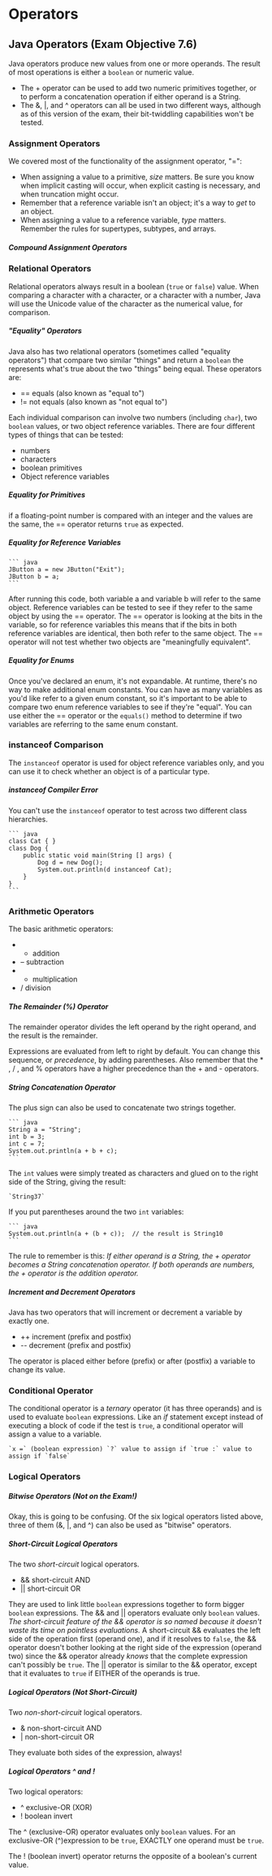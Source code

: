 # Operators #

## Java Operators (Exam Objective 7.6) ##

Java operators produce new values from one or more operands. The result of most operations is either a `boolean` or numeric value.

* The + operator can be used to add two numeric primitives together, or to perform a concatenation operation if either operand is a String.
* The &, |, and ^ operators can all be used in two different ways, although as of this version of the exam, their bit-twiddling capabilities won't be tested.

### Assignment Operators ###
We covered most of the functionality of the assignment operator, "=":

* When assigning a value to a primitive, *size* matters. Be sure you know when implicit casting will occur, when explicit casting is necessary, and when truncation might occur.
* Remember that a reference variable isn't an object; it's a way to *get* to an object.
* When assigning a value to a reference variable, *type* matters. Remember the rules for supertypes, subtypes, and arrays.

##### Compound Assignment Operators

### Relational Operators ###
Relational operators always result in a boolean (`true` or `false`) value.
When comparing a character with a character, or a character with a number, Java will use the Unicode value of the character as the numerical value, for comparison.

##### "Equality" Operators #####
Java also has two relational operators (sometimes called "equality operators") that compare two similar "things" and return a `boolean` the represents what's true about the two "things" being equal. These operators are:

* == equals (also known as "equal to")
* != not equals (also known as "not equal to")

Each individual comparison can involve two numbers (including `char`), two `boolean` values, or two object reference variables.
There are four different types of things that can be tested:

* numbers
* characters
* boolean primitives
* Object reference variables

##### Equality for Primitives #####
if a floating-point number is compared with an integer and the values are the same, the == operator returns `true` as expected.

##### Equality for Reference Variables #####
   
    ``` java
    JButton a = new JButton("Exit");  
    JButton b = a;  
    ```

After running this code, both variable a and variable b will refer to the same object. Reference variables can be tested to see if they refer to the same object by using the == operator. The == operator is looking at the bits in the variable, so for reference variables this means that if the bits in both reference variables are identical, then both refer to the same object.
The == operator will not test whether two objects are "meaningfully equivalent".

##### Equality for Enums #####
Once you've declared an enum, it's not expandable. At runtime, there's no way to make additional enum constants. You can have as many variables as you'd like refer to a given enum constant, so it's important to be able to compare two enum reference variables to see if they're "equal". 
You can use either the == operator or the `equals()` method to determine if two variables are referring to the same enum constant.

### instanceof Comparison ###
The `instanceof` operator is used for object reference variables only, and you can use it to check whether an object is of a particular type.

##### instanceof Compiler Error ##### 
You can't use the `instanceof` operator to test across two different class hierarchies.

    ``` java
    class Cat { }  
    class Dog {  
        public static void main(String [] args) {  
            Dog d = new Dog();  
            System.out.println(d instanceof Cat);  
        }  
    }  
    ```

### Arithmetic Operators ###
The basic arithmetic operators:

* + addition
* – subtraction
* * multiplication
* / division

##### The Remainder (%) Operator #####
The remainder operator divides the left operand by the right operand, and the result is the remainder.

Expressions are evaluated from left to right by default. You can change this sequence, or *precedence*, by adding parentheses. Also remember that the * , / , and % operators have a higher precedence than the + and - operators.

##### String Concatenation Operator #####
The plus sign can also be used to concatenate two strings together.

    ``` java
    String a = "String";  
    int b = 3;  
    int c = 7;  
    System.out.println(a + b + c);  
    ```

The `int` values were simply treated as characters and glued on to the right side of the String, giving the result:

    `String37`

If you put parentheses around the two `int` variables: 
    
    ``` java
    System.out.println(a + (b + c));  // the result is String10
    ```

The rule to remember is this:
*If either operand is a String, the + operator becomes a String concatenation operator. If both operands are numbers, the + operator is the addition operator.*

##### Increment and Decrement Operators #####
Java has two operators that will increment or decrement a variable by exactly one.

* ++ increment (prefix and postfix)
* -- decrement (prefix and postfix)

The operator is placed either before (prefix) or after (postfix) a variable to change its value.

### Conditional Operator ###
The conditional operator is a *ternary* operator (it has three operands) and is used to evaluate `boolean` expressions. Like an *if* statement except instead of executing a block of code if the test is `true`, a conditional operator will assign a value to a variable.

    `x =` (boolean expression) `?` value to assign if `true :` value to assign if `false`

### Logical Operators ###

##### Bitwise Operators (Not on the Exam!) #####
Okay, this is going to be confusing. Of the six logical operators listed above, three of them (&, |, and ^) can also be used as "bitwise" operators.

##### Short-Circuit Logical Operators #####
The two *short-circuit* logical operators.

* && short-circuit AND
* || short-circuit OR

They are used to link little `boolean` expressions together to form bigger `boolean` expressions.
The && and || operators evaluate only `boolean` values.
*The short-circuit feature of the && operator is so named because it doesn't waste its time on pointless evaluations.* A short-circuit && evaluates the left side of the operation first (operand one), and if it resolves to `false`, the && operator doesn't bother looking at the right side of the expression (operand two) since the && operator already *knows* that the complete expression can't possibly be `true`.
The || operator is similar to the && operator, except that it evaluates to `true` if EITHER of the operands is true.

##### Logical Operators (Not Short-Circuit) #####
Two *non-short-circuit* logical operators.

* & non-short-circuit AND
* | non-short-circuit OR

They evaluate both sides of the expression, always!

##### Logical Operators ^ and ! #####
Two logical operators:

* ^ exclusive-OR (XOR)
* ! boolean invert

The ^ (exclusive-OR) operator evaluates only `boolean` values.
For an exclusive-OR (^)expression to be `true`, EXACTLY one operand must be `true`.

The ! (boolean invert) operator returns the opposite of a boolean's current value.


